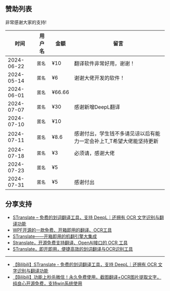 ## 赞助列表

非常感谢大家的支持!

| 时间       | 用户名   | 金额  | 留言           |
| ---------- | -------- | ----- | -------------- |
| 2024-06-22 | `匿名`    | ¥10  | 翻译软件非常好用，谢谢！     |
| 2024-05-14 | `匿名`    | ¥6  | 谢谢大佬开发的软件！         |
| 2024-06-01 | `匿名`    | ¥66.66  |    |
| 2024-07-07 | `匿名`    | ¥30  | 感谢新增DeepL翻译     |
| 2024-07-10 | `匿名`    | ¥10  |  |
| 2024-07-11 | `匿名`    | ¥8.6  | 感谢付出，学生钱不多请见谅以后有能力一定会补上T_T希望大佬能坚持更新 |
| 2024-07-18 | `匿名`    | ¥3  | 必须请，感谢大佬 |
| 2024-07-23 | `匿名`    | ¥5  |  |
| 2024-07-31 | `匿名`    | ¥5  | 感谢付出 |

## 分享支持

- [STranslate – 免费的划词翻译工具，支持 DeepL｜还拥有 OCR 文字识别与翻译功能](https://www.appinn.com/stranslate/)
- [WPF开源的一款免费、开箱即用的翻译、OCR工具 ](https://www.cnblogs.com/Can-daydayup/p/18062151)
- [STranslate——开箱即用的机翻引擎大集成](https://www.musingpages.com/technology/2024/02/20/stranslate-out-of-box)
- [Stranslate，开源免费支持翻译、OpenAI接口的 OCR 工具](https://www.ittel.cn/archives/31325.html)
- [STranslate，即开即用，便捷高效的划词翻译与OCR识别工具](https://post.smzdm.com/p/axoeo3ew/)

---
- [【Bilibili】STranslate - 免费的划词翻译工具，支持 DeepL｜还拥有 OCR 文字识别与翻译功能](https://www.bilibili.com/video/BV1Ta4y127eR/)
- [【Bilibili】功能上秒杀微信！永久免费使用，截图翻译+OCR图片提取文字，纯良心开源免费，支持win系统使用](https://www.bilibili.com/video/BV1fS411A7Ut)
